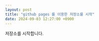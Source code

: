 ```yaml
---
layout: post
title: "github pages 를 이용한 저장소를 시작"
date: 2024-09-03 12:27:00 +0900
---
```


저장소를 시작합니다.

